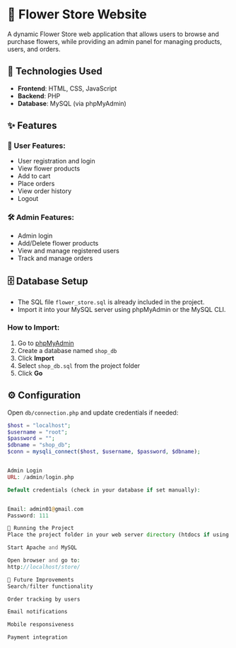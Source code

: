 # 🌸 Flower Store Website

A dynamic Flower Store web application that allows users to browse and purchase flowers, while providing an admin panel for managing products, users, and orders.

## 🔧 Technologies Used

- **Frontend**: HTML, CSS, JavaScript  
- **Backend**: PHP  
- **Database**: MySQL (via phpMyAdmin)

## ✨ Features

### 👤 User Features:
- User registration and login
- View flower products
- Add to cart
- Place orders
- View order history
- Logout

### 🛠️ Admin Features:
- Admin login
- Add/Delete flower products
- View and manage registered users
- Track and manage orders


## 🗄️ Database Setup

- The SQL file `flower_store.sql` is already included in the project.
- Import it into your MySQL server using phpMyAdmin or the MySQL CLI.

### How to Import:
1. Go to [phpMyAdmin](http://localhost/phpmyadmin)
2. Create a database named `shop_db`
3. Click **Import**
4. Select `shop_db.sql` from the project folder
5. Click **Go**

## ⚙️ Configuration

Open `db/connection.php` and update credentials if needed:

```php
$host = "localhost";
$username = "root";
$password = "";
$dbname = "shop_db";
$conn = mysqli_connect($host, $username, $password, $dbname);


Admin Login
URL: /admin/login.php

Default credentials (check in your database if set manually):


Email: admin01@gmail.com  
Password: 111

🚀 Running the Project
Place the project folder in your web server directory (htdocs if using XAMPP)

Start Apache and MySQL

Open browser and go to:
http://localhost/store/

🧠 Future Improvements
Search/filter functionality

Order tracking by users

Email notifications

Mobile responsiveness

Payment integration
